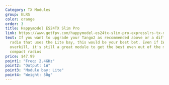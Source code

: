 ```yaml
---
Category: TX Modules
group: ELRS
color: orange
order: 3
title: Happymodel ES24TX Slim Pro
link: https://www.getfpv.com/happymodel-es24tx-slim-pro-expresslrs-tx-module.html
text: If you want to upgrade your Tango2 as recommended above or a different
  radio that uses the Lite bay, this would be your best bet. Even if 1W is
  overkill, it's still a great module to get the best even out of the most
  compact radios
price: $47.99
point1: "Freq: 2.4GHz"
point2: "Output: 1W"
point3: "Module bay: Lite"
point4: "Weight: 50g"
---
```

